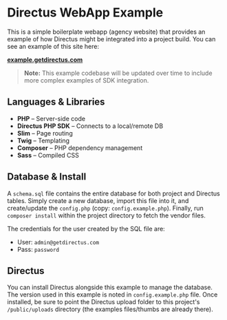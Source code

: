 # Directus WebApp Example
This is a simple boilerplate webapp (agency website) that provides an example of how Directus might be integrated into a project build. You can see an example of this site here:

**[example.getdirectus.com](https://example.getdirectus.com)**

> **Note:** This example codebase will be updated over time to include more complex examples of SDK integration.

## Languages & Libraries
* **PHP** – Server-side code
* **Directus PHP SDK** – Connects to a local/remote DB
* **Slim** – Page routing
* **Twig** – Templating
* **Composer** – PHP dependency management
* **Sass** – Compiled CSS

## Database & Install
A `schema.sql` file contains the entire database for both project and Directus tables. Simply create a new database, import this file into it, and create/update the `config.php` (copy: `config.example.php`). Finally, run `composer install` within the project directory to fetch the vendor files.

The credentials for the user created by the SQL file are:
* User: `admin@getdirectus.com`
* Pass: `password`

## Directus
You can install Directus alongside this example to manage the database. The version used in this example is noted in `config.example.php` file. Once installed, be sure to point the Directus upload folder to this project's `/public/uploads` directory (the examples files/thumbs are already there).
